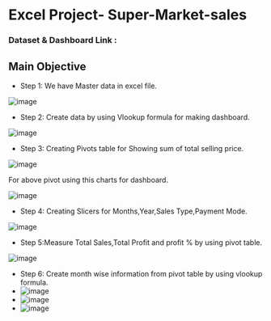# Excel Project- Super-Market-sales

### Dataset & Dashboard Link : 

## Main Objective
- Step 1: We have Master data in excel file.

![image](https://github.com/reetikagoyal1993/Super-Market-sales/assets/165877247/132b5fc0-cc89-405e-9d9b-9e9f2566dde3)

- Step 2: Create data by using Vlookup formula for making dashboard. 

![image](https://github.com/reetikagoyal1993/Super-Market-sales/assets/165877247/f6bd474a-3f1d-4729-ab19-b9dbef8cf0de)

- Step 3: Creating Pivots table for Showing sum of total selling price.

![image](https://github.com/reetikagoyal1993/Super-Market-sales/assets/165877247/a9816f30-25f7-48ec-b87a-e333bd1c9b32)

For above pivot using this charts for dashboard.

![image](https://github.com/reetikagoyal1993/Super-Market-sales/assets/165877247/c9ec3e51-2ccb-46e9-955a-07cad5f0e88c)


- Step 4: Creating Slicers for Months,Year,Sales Type,Payment Mode.

![image](https://github.com/reetikagoyal1993/Super-Market-sales/assets/165877247/1953814a-a937-4fc0-94a0-dde940f40147)

- Step 5:Measure Total Sales,Total Profit and profit % by using pivot table.

 ![image](https://github.com/reetikagoyal1993/Super-Market-sales/assets/165877247/8e057d63-7c11-4c29-93de-8a9ba1781ac1)

- Step 6: Create month wise information from pivot table by using vlookup formula.
- ![image](https://github.com/reetikagoyal1993/Super-Market-sales/assets/165877247/b4bdb7fa-1086-429c-aa9c-facd73f63645)
- ![image](https://github.com/reetikagoyal1993/Super-Market-sales/assets/165877247/14e6ecb2-6797-41e0-8108-761c26fe27ed)
- ![image](https://github.com/reetikagoyal1993/Super-Market-sales/assets/165877247/f85cebf6-c714-496e-8f8a-840e6d91c983)

  



  



 

